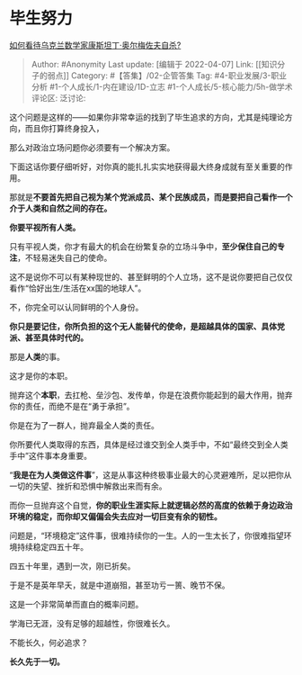 # 毕生努力
[如何看待乌克兰数学家康斯坦丁·奥尔梅佐夫自杀?](https://www.zhihu.com/question/523414009/answer/2403347152)

> Author: #Anonymity
> Last update: [编辑于 2022-04-07]
> Link: [[知识分子的弱点]]
> Category: #【答集】/02-企管答集
> Tag:  #4-职业发展/3-职业分析 #1-个人成长/1-内在建设/1D-立志 #1-个人成长/5-核心能力/5h-做学术
> 评论区:
> 泛讨论:

这个问题是这样的——如果你非常幸运的找到了毕生追求的方向，尤其是纯理论方向，而且你打算终身投入，

那么对政治立场问题你必须要有一个解决方案。

下面这话你要仔细听好，对你真的能扎扎实实地获得最大终身成就有至关重要的作用。

那就是**不要首先把自己视为某个党派成员、某个民族成员，而是要把自己看作一个介于人类和自然之间的存在。**

**你要平视所有人类。**

只有平视人类，你才有最大的机会在纷繁复杂的立场斗争中，**至少保住自己的专注**，不轻易迷失自己的使命。

这不是说你不可以有某种现世的、甚至鲜明的个人立场，这不是说你要把自己仅仅看作“恰好出生/生活在xx国的地球人”。

不，你完全可以认同鲜明的个人身份。

**你只是要记住，你所负担的这个无人能替代的使命，是超越具体的国家、具体党派、甚至具体时代的。**

那是**人类**的事。

这才是你的本职。

抛弃这个**本职**，去扛枪、垒沙包、发传单，你是在浪费你能起到的最大作用，抛弃你的责任，而绝不是在“勇于承担”。

你是在为了一群人，抛弃最全人类的责任。

你所要代人类取得的东西，具体是经过谁交到全人类手中，不如“最终交到全人类手中”这件事本身重要。

“**我是在为人类做这件事**”，这是从事这种终极事业最大的心灵避难所，足以把你从一切的失望、挫折和恐惧中解救出来而有余。

而你一旦抛弃这个自觉，**你的职业生涯实际上就逻辑必然的高度的依赖于身边政治环境的稳定，而你却又偏偏会失去应对一切巨变有余的韧性。**

问题是，“环境稳定”这件事，很难持续你的一生。人的一生太长了，你很难指望环境持续稳定四五十年。

四五十年里，遇到一次，刚已折矣。

于是不是英年早夭，就是中道崩殂，甚至功亏一篑、晚节不保。

这是一个非常简单而直白的概率问题。

学海已无涯，没有足够的超越性，你很难长久。

不能长久，何必追求？

**长久先于一切。**
